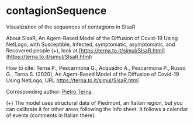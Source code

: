 # contagionSequence
 Visualization of the sequences of contagions in SIsaR

 About SIsaR, An Agent-Based Model of the Diffusion of Covid-19 Using NetLogo, with Susceptible, Infected, symptomatic, asymptomatic, and Recovered people (+), look at [https://terna.to.it/simul/SIsaR.html](https://terna.to.it/simul/SIsaR.html)

 How to cite:
 Terna P., Pescarmona G., Acquadro A., Pescarmona P., Russo G., Terna S. (2020), An Agent-Based Model of the Diffusion of Covid-19 Using NetLogo, URL https://terna.to.it/simul/SIsaR.html

 Corresponding author: [Pietro Terna](mailto:pietro.terna@unito.it).

 (+) The model uses structural data of Piedmont, an Italian region, but you can calibrate it for other areas following the Info sheet. It follows a calendar of events (comments in Italian there).
